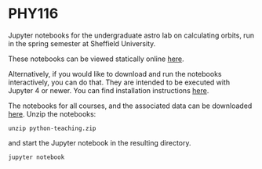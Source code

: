 PHY116
========================================================

Jupyter notebooks for the undergraduate astro lab on calculating
orbits, run in the spring semester at Sheffield University. 

These notebooks can be viewed statically online  [here](http://nbviewer.ipython.org/github/StuartLittlefair/python-teaching/tree/master/PHY116/).

Alternatively, if you would like to download and run the notebooks
interactively, you can do that. They are intended to be executed
with Jupyter 4 or newer. You can find installation instructions
[here](http://jupyter.readthedocs.org/en/latest/install.html).

The notebooks for all courses, and  the associated data can be downloaded 
[here](https://github.com/StuartLittlefair/python-teaching/zipball/master).
Unzip the notebooks:

```
unzip python-teaching.zip
```

and start the Jupyter notebook in the resulting directory.

```
jupyter notebook
```





